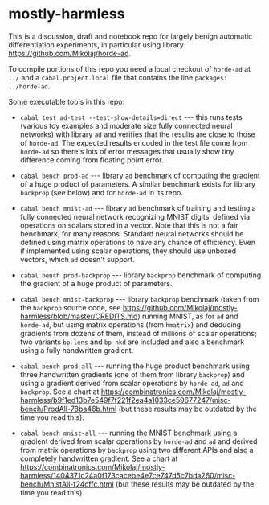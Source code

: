 # mostly-harmless
This is a discussion, draft and notebook repo for largely benign automatic differentiation experiments, in particular using library https://github.com/Mikolaj/horde-ad.

To compile portions of this repo you need a local checkout of `horde-ad` at `../` and a `cabal.project.local` file that contains the line `packages: ../horde-ad`.

Some executable tools in this repo:

* `cabal test ad-test --test-show-details=direct` --- this runs tests (various toy examples and moderate size fully connected neural networks) with library `ad` and verifies that the results are close to those of `horde-ad`. The expected results encoded in the test file come from `horde-ad` so there's lots of error messages that usually show tiny difference coming from floating point error.

* `cabal bench prod-ad` --- library `ad` benchmark of computing the gradient of a huge product of parameters. A similar benchmark exists for library `backprop` (see below) and for `horde-ad` in its repo.

* `cabal bench mnist-ad` --- library `ad` benchmark of training and testing a fully connected neural network recognizing MNIST digits, defined via operations on scalars stored in a vector. Note that this is not a fair benchmark, for many reasons. Standard neural networks should be defined using matrix operations to have any chance of efficiency. Even if implemented using scalar operations, they should use unboxed vectors, which `ad` doesn't support.

* `cabal bench prod-backprop` --- library `backprop` benchmark of computing the gradient of a huge product of parameters.

* `cabal bench mnist-backprop` --- library `backprop` benchmark (taken from the `backprop` source code, see https://github.com/Mikolaj/mostly-harmless/blob/master/CREDITS.md) running MNIST, as for `ad` and `horde-ad`, but using matrix operations (from `hmatrix`) and deducing gradients from dozens of them, instead of millions of scalar operations; two variants `bp-lens` and `bp-hkd` are included and also a benchmark  using a fully handwritten gradient.

* `cabal bench prod-all` --- running the huge product benchmark using three handwritten gradients (one of them from library `backprop`) and using a gradient derived from scalar operations by `horde-ad`, `ad` and `backprop`. See a chart at https://combinatronics.com/Mikolaj/mostly-harmless/b9f1ed13b7e549f7f221f2ea4a1033ce59677247/misc-bench/ProdAll-78ba46b.html (but these results may be outdated by the time you read this).

* `cabal bench mnist-all` --- running the MNIST benchmark using a gradient derived from scalar operations by `horde-ad` and `ad` and derived from matrix operations by `backprop` using two different APIs and also a completely handwritten gradient. See a chart at https://combinatronics.com/Mikolaj/mostly-harmless/1404371c24a0f173cacebe4e7ce747d5c7bda260/misc-bench/MnistAll-f24cffc.html (but these results may be outdated by the time you read this).
